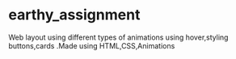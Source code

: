 # earthy_assignment
Web layout using different types of animations using hover,styling buttons,cards .Made using HTML,CSS,Animations
